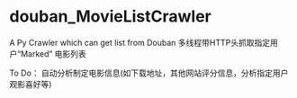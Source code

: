 # douban_MovieListCrawler
A Py Crawler which can get list from Douban
  多线程带HTTP头抓取指定用户“Marked” 电影列表
  
  To Do： 自动分析制定电影信息(如下载地址，其他网站评分信息，分析指定用户观影喜好等)
